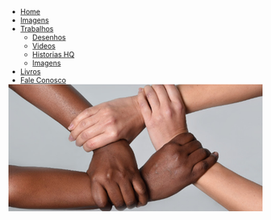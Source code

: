 <!DOCTYPE HTML>
<html lang="pt-br">
<head>
  <meta charset="UTF-8">
  <meta name="HandheldFriendly" content="true" />
  <meta name="viewport" content="width=device-width, height=device-height, user-scalable=no" />
    <title>Conscientizando</title>
    <link rel="stylesheet" type="text/css"  href="css/style.css" />
<style>
*{margin: 0; padding: 0;}

body{
font-family: arial, helvetica, sans-serif;
font-size: 17px;
background-color: #bdbdbd;
}

.menu{
list-style:none;
border:1px solid #585858;
float: right;
}

.menu li{
position: relative;
float: left;
border-right: 1px solid #0B173B: 12 21/10/2021;
}

.menu li a{color:#333; text-decoration:none; padding:5px 10px; display:block;}

.menu li a:hover{
background:#008080;
color:#fff;
-moz-box-shadow:0 3px 10px 0 #CCC;
-webkit-box-shadow:0 3px 10px 0 #ccc;
text-shadow:0px 0px 5px #00fff0;
border-radius: 30px;
}

.menu li  ul{
position:absolute;
top:25px;
left:0;
background-color:#fff;
display:none;
}

.menu li:hover ul, .menu li.over ul{display:block;}

.menu li ul li{
border:1px solid #fff;
display:block;
width:150px;
font-size: 17px;
border-radius: 30px;
margin: 0.5%;
}

.menu{
border-radius: 30px;
background-color: #dcdcdc;
margin: 0.5%;
}

.menu li ul li{
border-radius: 30px;
background-color: #bdbdbd;
border-right: 1px solid #0B173B: 12 21/10/2021;
border: 1px;
}

.body{
background-color: #000080;
}
</style>
</head>
<body background-color: #191970>
<nav>
  <ul class="menu">
	<li><a href="#" <button onclick="window.location.href = 'index.html'"</button>Home</a></li>
		<li><a href="#">Imagens</a></li>
			  <li><a href="#">Trabalhos</a>
			<ul>
                          <li><a href="#" <button onclick="window.location.href = 'desenhos.html'"</button>Desenhos</a></li>
                          <li><a href="#" <button onclick="window.location.href = 'videos.html'"</button>Videos</a></li>
                          <li><a href="#" <button onclick="window.location.href = 'hq.html'"</button>Historias HQ</a></li>
                          <li><a href="#" <button onclick="window.location.href = 'img.html'"</button>Imagens</a></li>
				   </ul>
		<li><a href="#" <button onclick="window.location.href = 'livros.html'"</button>Livros</a></li>
		<li><a href="#" <button onclick="window.location.href = 'faleconosco.html'"</button>Fale Conosco</a></li>
</ul>
</nav>
<img src="midia/preconceito.jpg">
</body>
</html>
